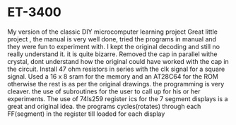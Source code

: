 # ET-3400
My version of the classic DIY microcomputer learning project
Great little project , the manual is very well done, tried the programs in manual and they were fun to experiment with.
I kept the original decoding and still no really understand it. it is quite bizarre.
Removed the cap in parallel withe crystal, dont understand how the original could have worked with the cap in the circuit.
Install 47 ohm resistors in series with the clk signal for a square signal.
Used a 16 x 8 sram for the memory and an AT28C64 for the ROM otherwise the rest is as per the original drawings.
the programming is very cleaver. the use of subroutines for the user to call up for his or her experiments.
The use of 74ls259 register ics for the 7 segment displays is a great and original idea. the programs cycles(rotates) through each FF(segment) in the register till loaded for each display
